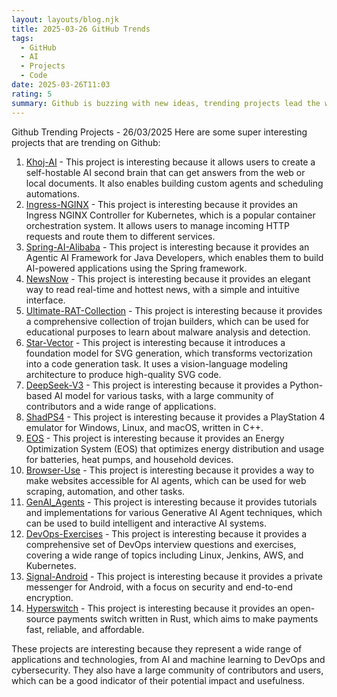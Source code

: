 ```yaml
---
layout: layouts/blog.njk
title: 2025-03-26 GitHub Trends
tags:
  - GitHub
  - AI
  - Projects
  - Code
date: 2025-03-26T11:03
rating: 5
summary: Github is buzzing with new ideas, trending projects lead the way in AI, DevOps, and cybersecurity, with top projects including Khoj-AI, Ingress-NGINX, and Spring-AI-Alibaba, these projects have a large community of contributors and users, making them a good indicator of their potential impact and usefulness, they are creating a self-hostable AI second brain, managing incoming HTTP requests, and building AI-powered applications, with a focus on innovation and progress, these projects are shaping the future of technology.
---
```

Github Trending Projects - 26/03/2025
Here are some super interesting projects that are trending on Github:

1. [Khoj-AI](https://github.com/khoj-ai/khoj "Khoj-AI has 27,043 stars") - This project is interesting because it allows users to create a self-hostable AI second brain that can get answers from the web or local documents. It also enables building custom agents and scheduling automations.
2. [Ingress-NGINX](https://github.com/kubernetes/ingress-nginx "Ingress-NGINX has 18,090 stars") - This project is interesting because it provides an Ingress NGINX Controller for Kubernetes, which is a popular container orchestration system. It allows users to manage incoming HTTP requests and route them to different services.
3. [Spring-AI-Alibaba](https://github.com/alibaba/spring-ai-alibaba "Spring-AI-Alibaba has 1,496 stars") - This project is interesting because it provides an Agentic AI Framework for Java Developers, which enables them to build AI-powered applications using the Spring framework.
4. [NewsNow](https://github.com/ourongxing/newsnow "NewsNow has 5,445 stars") - This project is interesting because it provides an elegant way to read real-time and hottest news, with a simple and intuitive interface.
5. [Ultimate-RAT-Collection](https://github.com/Cryakl/Ultimate-RAT-Collection "Ultimate-RAT-Collection has 1,862 stars") - This project is interesting because it provides a comprehensive collection of trojan builders, which can be used for educational purposes to learn about malware analysis and detection.
6. [Star-Vector](https://github.com/joanrod/star-vector "Star-Vector has 2,386 stars") - This project is interesting because it introduces a foundation model for SVG generation, which transforms vectorization into a code generation task. It uses a vision-language modeling architecture to produce high-quality SVG code.
7. [DeepSeek-V3](https://github.com/deepseek-ai/DeepSeek-V3 "DeepSeek-V3 has 93,599 stars") - This project is interesting because it provides a Python-based AI model for various tasks, with a large community of contributors and a wide range of applications.
8. [ShadPS4](https://github.com/shadps4-emu/shadPS4 "ShadPS4 has 19,404 stars") - This project is interesting because it provides a PlayStation 4 emulator for Windows, Linux, and macOS, written in C++.
9. [EOS](https://github.com/Akkudoktor-EOS/EOS "EOS has 719 stars") - This project is interesting because it provides an Energy Optimization System (EOS) that optimizes energy distribution and usage for batteries, heat pumps, and household devices.
10. [Browser-Use](https://github.com/browser-use/browser-use "Browser-Use has 48,897 stars") - This project is interesting because it provides a way to make websites accessible for AI agents, which can be used for web scraping, automation, and other tasks.
11. [GenAI_Agents](https://github.com/NirDiamant/GenAI_Agents "GenAI_Agents has 10,003 stars") - This project is interesting because it provides tutorials and implementations for various Generative AI Agent techniques, which can be used to build intelligent and interactive AI systems.
12. [DevOps-Exercises](https://github.com/bregman-arie/devops-exercises "DevOps-Exercises has 71,549 stars") - This project is interesting because it provides a comprehensive set of DevOps interview questions and exercises, covering a wide range of topics including Linux, Jenkins, AWS, and Kubernetes.
13. [Signal-Android](https://github.com/signalapp/Signal-Android "Signal-Android has 26,357 stars") - This project is interesting because it provides a private messenger for Android, with a focus on security and end-to-end encryption.
14. [Hyperswitch](https://github.com/juspay/hyperswitch "Hyperswitch has 14,139 stars") - This project is interesting because it provides an open-source payments switch written in Rust, which aims to make payments fast, reliable, and affordable.

These projects are interesting because they represent a wide range of applications and technologies, from AI and machine learning to DevOps and cybersecurity. They also have a large community of contributors and users, which can be a good indicator of their potential impact and usefulness.



